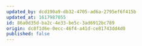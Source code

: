 ```yaml
---
updated_by: dcd190a9-db32-4705-ad6a-2795ef6f415b
updated_at: 1617987055
id: 86a0d35d-ba2c-4e33-be5c-3ad6912bc789
origin: dc8f1d6e-0ecc-46f4-a41d-ce81743dd4d0
published: false
---
```

